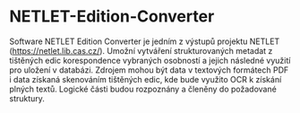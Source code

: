 # NETLET-Edition-Converter

Software NETLET Edition Converter je jedním z výstupů projektu NETLET (https://netlet.lib.cas.cz/). Umožní vytváření strukturovaných metadat z tištěných edic korespondence vybraných osobností a jejich následné využití pro uložení v databázi. Zdrojem mohou být data v textových formátech PDF i data získaná skenováním tištěných edic, kde bude využito OCR k získání plných textů. Logické části budou rozpoznány a členěny do požadované struktury.
